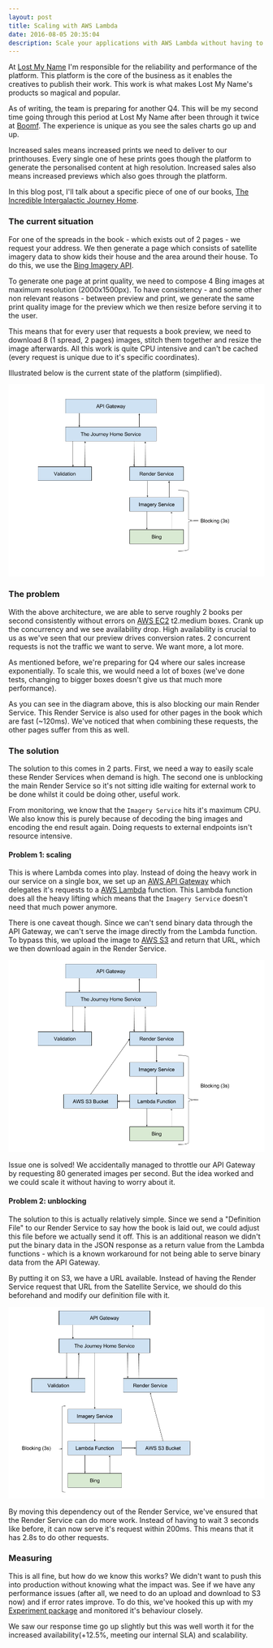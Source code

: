 ```yaml
---
layout: post
title: Scaling with AWS Lambda
date: 2016-08-05 20:35:04
description: Scale your applications with AWS Lambda without having to think about it. This is a case study from a migration done at Lost My Name.
---
```

At [Lost My Name](https://www.lostmy.name/) I'm responsible for the reliability and performance of the platform. This platform is the core of the business as it enables the creatives to publish their work. This work is what makes Lost My Name's products so magical and popular.

As of writing, the team is preparing for another Q4. This will be my second time going through this period at Lost My Name after been through it twice at [Boomf](https://boomf.com/). The experience is unique as you see the sales charts go up and up.

Increased sales means increased prints we need to deliver to our printhouses. Every single one of hese prints goes though the platform to generate the personalised content at high resolution. Increased sales also means increased previews which also goes through the platform.

In this blog post, I'll talk about a specific piece of one of our books, [The Incredible Intergalactic Journey Home](https://www.lostmy.name/personalized-products/the-journey-home-book).

### The current situation

For one of the spreads in the book - which exists out of 2 pages - we request your address. We then generate a page which consists of satellite imagery data to show kids their house and the area around their house. To do this, we use the [Bing Imagery API](https://msdn.microsoft.com/en-us/library/ff701721.aspx).

To generate one page at print quality, we need to compose 4 Bing images at maximum resolution (2000x1500px). To have consistency - and some other non relevant reasons - between preview and print, we generate the same print quality image for the preview which we then resize before serving it to the user.

This means that for every user that requests a book preview, we need to download 8 (1 spread, 2 pages) images, stitch them together and resize the image afterwards. All this work is quite CPU intensive and can't be cached (every request is unique due to it's specific coordinates).

Illustrated below is the current state of the platform (simplified).

![Imagery Data](/img/satellite-01.png)

### The problem
With the above architecture, we are able to serve roughly 2 books per second consistently without errors on [AWS EC2](https://aws.amazon.com/ec2/) t2.medium boxes. Crank up the concurrency and we see availability drop. High availability is crucial to us as we've seen that our preview drives conversion rates. 2 concurrent requests is not the traffic we want to serve. We want more, a lot more.

As mentioned before, we're preparing for Q4 where our sales increase exponentially. To scale this, we would need a lot of boxes (we've done tests, changing to bigger boxes doesn't give us that much more performance).

As you can see in the diagram above, this is also blocking our main Render Service. This Render Service is also used for other pages in the book which are fast (~120ms). We've noticed that when combining these requests, the other pages suffer from this as well.

### The solution

The solution to this comes in 2 parts. First, we need a way to easily scale these Render Services when demand is high. The second one is unblocking the main Render Service so it's not sitting idle waiting for external work to be done whilst it could be doing other, useful work.

From monitoring, we know that the `Imagery Service` hits it's maximum CPU. We also know this is purely because of decoding the bing images and encoding the end result again. Doing requests to external endpoints isn't resource intensive.

#### Problem 1: scaling

This is where Lambda comes into play. Instead of doing the heavy work in our service on a single box, we set up an [AWS API Gateway](https://aws.amazon.com/api-gateway/) which delegates it's requests to a [AWS Lambda](http://docs.aws.amazon.com/lambda/latest/dg/welcome.html) function. This Lambda function does all the heavy lifting which means that the `Imagery Service` doesn't need that much power anymore.

There is one caveat though. Since we can't send binary data through the API Gateway, we can't serve the image directly from the Lambda function. To bypass this, we upload the image to [AWS S3](https://aws.amazon.com/s3/) and return that URL, which we then download again in the Render Service.

![Imagery Data with Lambda](/img/satellite-02.png)

Issue one is solved! We accidentally managed to throttle our API Gateway by requesting 80 generated images per second. But the idea worked and we could scale it without having to worry about it.

#### Problem 2: unblocking

The solution to this is actually relatively simple. Since we send a "Definition File" to our Render Service to say how the book is laid out, we could adjust this file before we actually send it off. This is an additional reason we didn't put the binary data in the JSON response as a return value from the Lambda functions - which is a known workaround for not being able to serve binary data from the API Gateway.

By putting it on S3, we have a URL available. Instead of having the Render Service request that URL from the Satellite Service, we should do this beforehand and modify our definition file with it.

![Imagery Data unblocking](/img/satellite-03.png)

By moving this dependency out of the Render Service, we've ensured that the Render Service can do more work. Instead of having to wait 3 seconds like before, it can now serve it's request within 200ms. This means that it has 2.8s to do other requests.

### Measuring

This is all fine, but how do we know this works? We didn't want to push this into production without knowing what the impact was. See if we have any performance issues (after all, we need to do an upload and download to S3 now) and if error rates improve. To do this, we've hooked this up with my [Experiment package](/2016/08/05/experiment.html) and monitored it's behaviour closely.

We saw our response time go up slightly but this was well worth it for the increased availability(+12.5%, meeting our internal SLA) and scalability.
